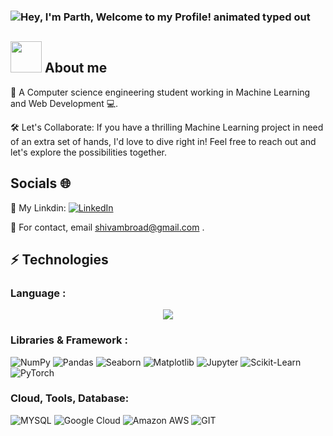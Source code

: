 
### <img src="https://readme-typing-svg.demolab.com?font=Operator+Mono&size=37&duration=2800&pause=2000&color=FAFAFA&center=true&vCenter=true&width=940&height=50&lines=Hey%2C+I'm+Shivam+Welcome+to+my+Github+Profile!" align="middle" alt="Hey, I'm Parth, Welcome to my Profile! animated typed out">

 ## <picture><img src = "https://github.com/7oSkaaa/7oSkaaa/blob/main/Images/about_me.gif?raw=true" width = 50px></picture> About me

👋 A Computer science engineering student working in Machine Learning and Web Development 💻.

🛠️ Let's Collaborate:
If you have a thrilling Machine Learning project in need of an extra set of hands, I'd love to dive right in! Feel free to reach out and let's explore the possibilities together.

## Socials 🌐

🔗 My Linkdin: [![LinkedIn](https://img.shields.io/badge/LinkedIn-%230077B5.svg?logo=linkedin&logoColor=white)](https://linkedin.com/in/sr-on-ln/) 


📩 For contact, email shivambroad@gmail.com .



## ⚡ Technologies

### Language :

<p align="center">
  <a href="https://skillicons.dev">
    <img src="https://skillicons.dev/icons?i=python,java,html,css,c,js" />
  </a>
</p>


<!---
![C](https://img.shields.io/badge/c-%2300599C.svg?style=flat&logo=c&logoColor=white)  
![Java](https://img.shields.io/badge/java-%23ED8B00.svg?style=flat&logo=openjdk&logoColor=white) 
![Python](https://img.shields.io/badge/-Python-black?style=flat-square&logo=Python)
![JavaScript](https://img.shields.io/badge/-JavaScript-black?style=flat-square&logo=javascript) 
![TypeScript](https://img.shields.io/badge/typescript-%23007ACC.svg?style=flat&logo=typescript&logoColor=white)  
![Go](https://img.shields.io/badge/go-%2300ADD8.svg?style=flat&logo=go&logoColor=white) 
![HTML5](https://img.shields.io/badge/-HTML5-E34F26?style=flat-square&logo=html5&logoColor=white) 
![CSS3](https://img.shields.io/badge/-CSS3-1572B6?style=flat-square&logo=css3) 

--->

### Libraries & Framework :

![NumPy](https://img.shields.io/badge/NumPy-white?style=for-the-badge&logo=numpy&logoColor=blue)
![Pandas](https://img.shields.io/badge/Pandas-130654?style=for-the-badge&logo=pandas&logoColor=white) 
![Seaborn](https://img.shields.io/badge/seaborn-FF9900?style=for-the-badge&logo=seaborn&logoColor=yellow)
![Matplotlib](https://img.shields.io/badge/matplotlib-4285F4?style=for-the-badge&logo=Color=white)
![Jupyter](https://img.shields.io/badge/Jupyter-white?style=for-the-badge&logo=jupyter&logoColor=orange)
![Scikit-Learn](https://img.shields.io/badge/Scikit_learn-orange?style=for-the-badge&logo=scikit-learn&logoColor=white)
![PyTorch](https://img.shields.io/badge/PyTorch-white?style=for-the-badge&logo=pytorch&logoColor=orange)


### Cloud, Tools, Database:
![MYSQL](https://img.shields.io/badge/MySQL-005C84?style=for-the-badge&logo=mysql&logoColor=white)
![Google Cloud](https://img.shields.io/badge/Google_Cloud-4285F4?style=for-the-badge&logo=google-cloud&logoColor=white)
![Amazon AWS](https://img.shields.io/badge/Amazon_AWS-FF9900?style=for-the-badge&logo=amazonaws&logoColor=white)
![GIT](https://img.shields.io/badge/GIT-E44C30?style=for-the-badge&logo=git&logoColor=white)


